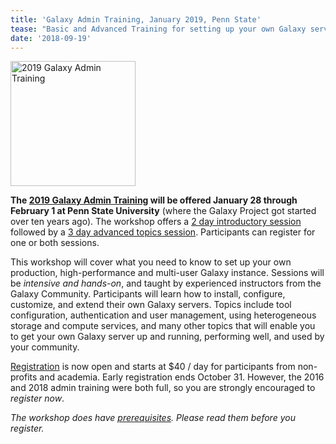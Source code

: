 ```yaml
---
title: 'Galaxy Admin Training, January 2019, Penn State'
tease: "Basic and Advanced Training for setting up your own Galaxy server"
date: '2018-09-19'
---
```


[<img class="float-right" src="/src/events/2019-admin-training/2019-admin-training-logo.png" alt="2019 Galaxy Admin Training" width="200" />](/src/events/2019-admin-training/index.md)

**The [2019 Galaxy Admin Training](/src/events/2019-admin-training/index.md) will be offered January 28 through February 1 at Penn State University** (where the Galaxy Project got started over ten years ago).  The workshop offers a [2 day introductory session](https://github.com/galaxyproject/dagobah-training#basic-sessions) followed by a [3 day advanced topics session](https://github.com/galaxyproject/dagobah-training#advanced-sessions).  Participants can register for one or both sessions.

This workshop will cover what you need to know to set up your own production, high-performance and multi-user Galaxy instance.  Sessions will be *intensive and hands-on*, and taught by experienced instructors from the Galaxy Community. Participants will learn how to install, configure, customize, and extend their own Galaxy servers. Topics include tool configuration, authentication and user management, using heterogeneous storage and compute services, and many other topics that will enable you to get your own Galaxy server up and running, performing well, and used by your community.

[Registration](/src/events/2019-admin-training/index.md#registration) is now open and starts at $40 / day for participants from non-profits and academia.  Early registration ends October 31.  However, the 2016 and 2018 admin training were both full, so you are strongly encouraged to *register now*.

*The workshop does have [prerequisites](/src/events/2019-admin-training/#prerequisites). Please read them before you register.*
